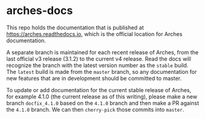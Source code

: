 # arches-docs

This repo holds the documentation that is published at https://arches.readthedocs.io, which is the official location for Arches documentation.

A separate branch is maintained for each recent release of Arches, from the last official v3 release (3.1.2) to the current v4 release. Read the docs will recognize the branch with the latest version number as the `stable` build. The `latest` build is made from the `master` branch, so any documentation for new features that are in development should be committed to master.

To update or add documentation for the current stable release of Arches, for example 4.1.0 (the current release as of this writing), please make a new branch `docfix_4.1.0` based on the `4.1.0` branch and then make a PR against the `4.1.0` branch. We can then `cherry-pick` those commits into `master`.
    
